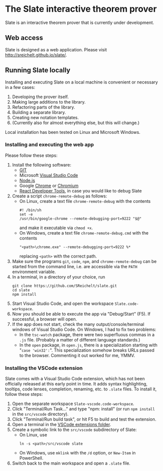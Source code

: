 # The Slate interactive theorem prover

Slate is an interactive theorem prover that is currently under development.

## Web access

Slate is designed as a web application.
Please visit http://sreichelt.github.io/slate/.

## Running Slate locally

Installing and executing Slate on a local machine is convenient or necessary in a few cases:

1. Developing the prover itself.
2. Making large additions to the library.
3. Refactoring parts of the library.
4. Building a separate library.
5. Creating new notation templates.
6. (Currently also for almost everything else, but this will change.)

Local installation has been tested on Linux and Microsoft Windows.

### Installing and executing the web app

Please follow these steps:

1. Install the following software:
   * [GIT](https://git-scm.com/downloads)
   * Microsoft [Visual Studio Code](https://code.visualstudio.com/Download)
   * [Node.js](https://nodejs.org/)
   * Google [Chrome](https://www.google.com/chrome/) or [Chromium](https://www.chromium.org/Home)
   * [React Developer Tools](https://chrome.google.com/webstore/detail/react-developer-tools/), in case you would like to debug Slate
2. Create a script `chrome-remote-debug` as follows:
   * On Linux, create a text file `chrome-remote-debug` with the contents
     ```
     #! /bin/sh
     set -e
     /usr/bin/google-chrome --remote-debugging-port=9222 "$@"
     ```
     and make it executable via `chmod +x`.
   * On Windows, create a text file `chrome-remote-debug.cmd` with the contents
     ```
     "<path>\chrome.exe" --remote-debugging-port=9222 %*
     ```
     replacing `<path>` with the correct path.
3. Make sure the programs `git`, `code`, `npm`, and `chrome-remote-debug` can be started from the command line, i.e. are accessible via the `PATH` environment variable.
4. In a terminal, in a directory of your choice, run
   ```
   git clone https://github.com/SReichelt/slate.git
   cd slate
   npm install
   ```
5. Start Visual Studio Code, and open the workspace `Slate.code-workspace`.
6. Now you should be able to execute the app via "Debug/Start" (F5). If successful, a browser will open.
7. If the app does not start, check the many output/console/terminal windows of Visual Studio Code. On Windows, I had to fix two problems:
   * In the `tsc-watch` package, there were two superfluous commas in a `.js` file. (Probably a matter of different language standards.)
   * In the `open` package, in `open.js`, there is a specialization starting with "`case 'win32':`". This specialization somehow breaks URLs passed to the browser. Commenting it out worked for me, YMMV.

### Installing the VSCode extension

Slate comes with a Visual Studio Code extension, which has not been officially released at this early point in time. It adds syntax highlighting, tooltips, code lenses, completion, renaming, etc. to `.slate` files. To install it, follow these steps:

1. Open the separate workspace `Slate-vscode.code-workspace`.
2. Click "Terminal/Run Task..." and type "npm: install" (or run `npm install` in the `src/vscode` directory).
3. Click "Terminal/Run build task", or hit F5 to build and test the extension.
12. Open a terminal in the [VSCode extensions folder](https://vscode-docs.readthedocs.io/en/stable/extensions/install-extension/#your-extensions-folder).
13. Create a symbolic link to the `src/vscode` subdirectory of Slate:
    * On Linux, use
      ```
      ln -s <path>/src/vscode slate
      ```
    * On Windows, use `mklink` with the `/d` option, or `New-Item` in PowerShell.
14. Switch back to the main workspace and open a `.slate` file.
